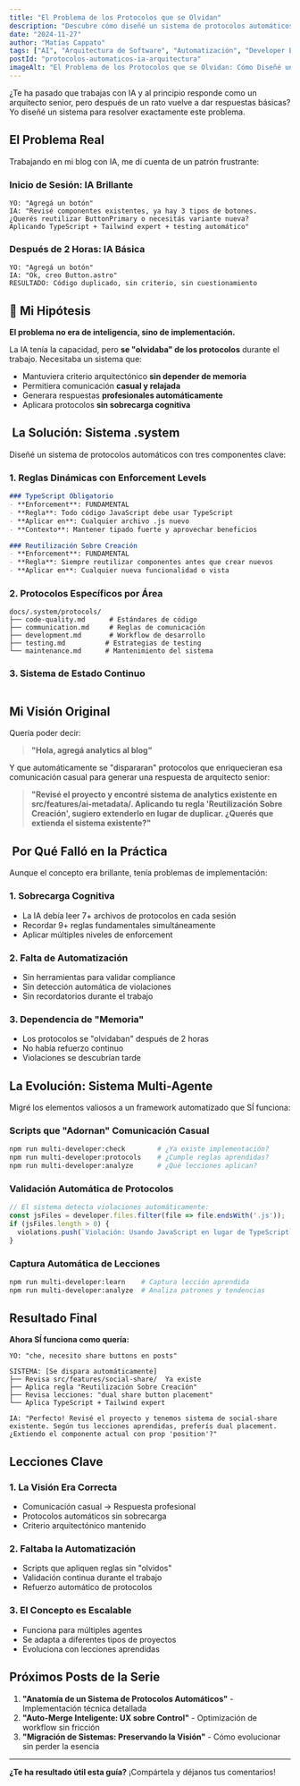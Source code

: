 ```yaml
---
title: "El Problema de los Protocolos que se Olvidan"
description: "Descubre cómo diseñé un sistema de protocolos automáticos que permite comunicación casual pero genera respuestas de arquitecto senior sin sobrecarga cognitiva."
date: "2024-11-27"
author: "Matías Cappato"
tags: ["AI", "Arquitectura de Software", "Automatización", "Developer Experience", "Protocolos", "Sistemas Inteligentes", "TypeScript", "astro", "automation", "componentes", "testing"]
postId: "protocolos-automaticos-ia-arquitectura"
imageAlt: "El Problema de los Protocolos que se Olvidan: Cómo Diseñé un Sistema para que la IA Mantenga Criterio Arquitectónico - Guía completa"
---
```


¿Te ha pasado que trabajas con IA y al principio responde como un arquitecto senior, pero después de un rato vuelve a dar respuestas básicas? Yo diseñé un sistema para resolver exactamente este problema.

##  El Problema Real

Trabajando en mi blog con IA, me di cuenta de un patrón frustrante:

### **Inicio de Sesión: IA Brillante** 
```
YO: "Agregá un botón"
IA: "Revisé componentes existentes, ya hay 3 tipos de botones.
¿Querés reutilizar ButtonPrimary o necesitás variante nueva?
Aplicando TypeScript + Tailwind expert + testing automático"
```

### **Después de 2 Horas: IA Básica** 
```
YO: "Agregá un botón"
IA: "Ok, creo Button.astro"
RESULTADO: Código duplicado, sin criterio, sin cuestionamiento
```

## 🧠 Mi Hipótesis

**El problema no era de inteligencia, sino de implementación.**

La IA tenía la capacidad, pero **se "olvidaba" de los protocolos** durante el trabajo. Necesitaba un sistema que:

-  Mantuviera criterio arquitectónico **sin depender de memoria**
-  Permitiera comunicación **casual y relajada**
-  Generara respuestas **profesionales automáticamente**
-  Aplicara protocolos **sin sobrecarga cognitiva**

## ️ La Solución: Sistema .system

Diseñé un sistema de protocolos automáticos con tres componentes clave:

### **1. Reglas Dinámicas con Enforcement Levels**
```markdown
### TypeScript Obligatorio
- **Enforcement**: FUNDAMENTAL
- **Regla**: Todo código JavaScript debe usar TypeScript
- **Aplicar en**: Cualquier archivo .js nuevo
- **Contexto**: Mantener tipado fuerte y aprovechar beneficios

### Reutilización Sobre Creación
- **Enforcement**: FUNDAMENTAL
- **Regla**: Siempre reutilizar componentes antes que crear nuevos
- **Aplicar en**: Cualquier nueva funcionalidad o vista
```

### **2. Protocolos Específicos por Área**
```
docs/.system/protocols/
├── code-quality.md      # Estándares de código
├── communication.md     # Reglas de comunicación
├── development.md       # Workflow de desarrollo
├── testing.md          # Estrategias de testing
└── maintenance.md      # Mantenimiento del sistema
```

### **3. Sistema de Estado Continuo**
```markdown
```

##  Mi Visión Original

Quería poder decir:

> **"Hola, agregá analytics al blog"**

Y que automáticamente se "dispararan" protocolos que enriquecieran esa comunicación casual para generar una respuesta de arquitecto senior:

> **"Revisé el proyecto y encontré sistema de analytics existente en src/features/ai-metadata/. Aplicando tu regla 'Reutilización Sobre Creación', sugiero extenderlo en lugar de duplicar. ¿Querés que extienda el sistema existente?"**

## ️ Por Qué Falló en la Práctica

Aunque el concepto era brillante, tenía problemas de implementación:

### **1. Sobrecarga Cognitiva**
- La IA debía leer 7+ archivos de protocolos en cada sesión
- Recordar 9+ reglas fundamentales simultáneamente
- Aplicar múltiples niveles de enforcement

### **2. Falta de Automatización**
- Sin herramientas para validar compliance
- Sin detección automática de violaciones
- Sin recordatorios durante el trabajo

### **3. Dependencia de "Memoria"**
- Los protocolos se "olvidaban" después de 2 horas
- No había refuerzo continuo
- Violaciones se descubrían tarde

##  La Evolución: Sistema Multi-Agente

Migré los elementos valiosos a un framework automatizado que SÍ funciona:

### **Scripts que "Adornan" Comunicación Casual**
```bash
npm run multi-developer:check        # ¿Ya existe implementación?
npm run multi-developer:protocols    # ¿Cumple reglas aprendidas?
npm run multi-developer:analyze      # ¿Qué lecciones aplican?
```

### **Validación Automática de Protocolos**
```javascript
// El sistema detecta violaciones automáticamente:
const jsFiles = developer.files.filter(file => file.endsWith('.js'));
if (jsFiles.length > 0) {
  violations.push(`Violación: Usando JavaScript en lugar de TypeScript`);
}
```

### **Captura Automática de Lecciones**
```bash
npm run multi-developer:learn    # Captura lección aprendida
npm run multi-developer:analyze  # Analiza patrones y tendencias
```

##  Resultado Final

**Ahora SÍ funciona como quería:**

```
YO: "che, necesito share buttons en posts"

SISTEMA: [Se dispara automáticamente]
├── Revisa src/features/social-share/  Ya existe
├── Aplica regla "Reutilización Sobre Creación" 
├── Revisa lecciones: "dual share button placement" 
└── Aplica TypeScript + Tailwind expert 

IA: "Perfecto! Revisé el proyecto y tenemos sistema de social-share
existente. Según tus lecciones aprendidas, preferís dual placement.
¿Extiendo el componente actual con prop 'position'?"
```

##  Lecciones Clave

### **1. La Visión Era Correcta**
- Comunicación casual → Respuesta profesional 
- Protocolos automáticos sin sobrecarga 
- Criterio arquitectónico mantenido 

### **2. Faltaba la Automatización**
- Scripts que apliquen reglas sin "olvidos"
- Validación continua durante el trabajo
- Refuerzo automático de protocolos

### **3. El Concepto es Escalable**
- Funciona para múltiples agentes
- Se adapta a diferentes tipos de proyectos
- Evoluciona con lecciones aprendidas

##  Próximos Posts de la Serie

1. **"Anatomía de un Sistema de Protocolos Automáticos"** - Implementación técnica detallada
2. **"Auto-Merge Inteligente: UX sobre Control"** - Optimización de workflow sin fricción
3. **"Migración de Sistemas: Preservando la Visión"** - Cómo evolucionar sin perder la esencia

---

**¿Te ha resultado útil esta guía?** ¡Compártela y déjanos tus comentarios!